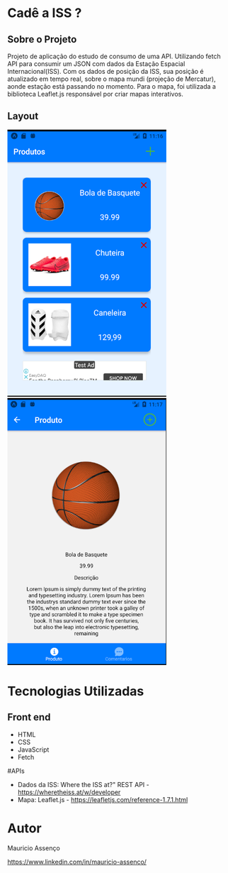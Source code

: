 # Cadê a ISS ?

## Sobre o Projeto
Projeto de aplicação do estudo de consumo de uma API. Utilizando fetch API para consumir um JSON com dados da Estação Espacial Internacional(ISS). Com os dados de posição da ISS,  sua posição é atualizado em tempo real, sobre o mapa mundi (projeção de Mercatur), aonde estação está passando no momento. 
Para o mapa, foi utilizada a biblioteca Leaflet.js responsável por criar mapas interativos.


## Layout
![Mobile_1](https://github.com/mauassenco/git-assets/blob/master/Projeto%20PDM/Captura%20de%20tela%202021-05-02%20201708.png) ![Mobile_2](https://github.com/mauassenco/git-assets/blob/master/Projeto%20PDM/Captura%20de%20tela%202021-05-02%20201728.png) 

# Tecnologias Utilizadas

## Front end
- HTML
- CSS
- JavaScript
- Fetch

#APIs
- Dados da ISS: Where the ISS at?" REST API - https://wheretheiss.at/w/developer
- Mapa: Leaflet.js - https://leafletjs.com/reference-1.7.1.html

# Autor

Mauricio Assenço

https://www.linkedin.com/in/mauricio-assenco/
